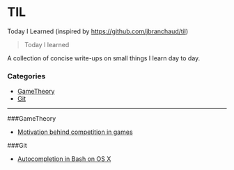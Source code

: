 # TIL
Today I Learned (inspired by https://github.com/jbranchaud/til)

>Today I learned

A collection of concise write-ups on small things I learn day to day.

### Categories
* [GameTheory](#gametheory)
* [Git](#git)

---

###GameTheory
- [Motivation behind competition in games](GameTheory/competition_motivator_over_time.md)

###Git
- [Autocompletion in Bash on OS X](Git/git-autocomplete-osx.md)


